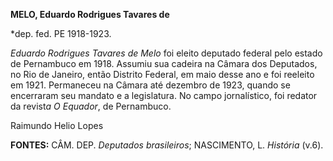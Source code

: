 **MELO, Eduardo Rodrigues Tavares de**

\*dep. fed. PE 1918-1923.

*Eduardo Rodrigues Tavares de Melo* foi eleito deputado federal pelo
estado de Pernambuco em 1918. Assumiu sua cadeira na Câmara dos
Deputados, no Rio de Janeiro, então Distrito Federal, em maio desse ano
e foi reeleito em 1921. Permaneceu na Câmara até dezembro de 1923,
quando se encerraram seu mandato e a legislatura. No campo jornalístico,
foi redator da revist*a O Equador*, de Pernambuco.

Raimundo Helio Lopes

**FONTES:** CÂM. DEP. *Deputados brasileiros*; NASCIMENTO, L. *História*
(v.6).
